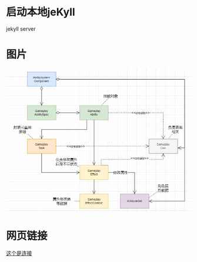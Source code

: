 # 启动本地jeKyll
jekyll server
# 图片

![这个是图片](/img/UEGAS/GAS_class_diagram.png)


# 网页链接
[这个是连接](/img/UEGAS/GAS_class_diagram.png)
